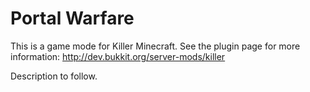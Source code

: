 Portal Warfare
======

This is a game mode for Killer Minecraft. See the plugin page for more information: http://dev.bukkit.org/server-mods/killer 

Description to follow.